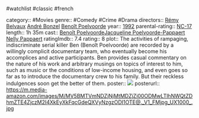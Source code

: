 #watchlist #classic #french

category:: #Movies
genre:: #Comedy #Crime #Drama 
directors:: [Rémy Belvaux](https://www.imdb.com/name/nm0069715/?ref_=tt_ov_dr) [André Bonzel](https://www.imdb.com/name/nm0095298/?ref_=tt_ov_dr) [Benoît Poelvoorde](https://www.imdb.com/name/nm0688143/?ref_=tt_ov_dr)
year:: [1992](https://www.imdb.com/title/tt0103905/releaseinfo?ref_=tt_ov_rdat)
parental-rating:: [NC-17](https://www.imdb.com/title/tt0103905/parentalguide/certificates?ref_=tt_ov_pg)
length:: 1h 35m
cast:: [Benoît Poelvoorde](https://www.imdb.com/name/nm0688143/?ref_=tt_ov_st)[Jacqueline Poelvoorde-Pappaert](https://www.imdb.com/name/nm0688145/?ref_=tt_ov_st) [Nelly Pappaert](https://www.imdb.com/name/nm0660561/?ref_=tt_ov_st)
ratingImdb:: 7.4
rating:: 8
plot:: The activities of rampaging, indiscriminate serial killer Ben (Benoît Poelvoorde) are recorded by a willingly complicit documentary team, who eventually become his accomplices and active participants. Ben provides casual commentary on the nature of his work and arbitrary musings on topics of interest to him, such as music or the conditions of low-income housing, and even goes so far as to introduce the documentary crew to his family. But their reckless indulgences soon get the better of them.
poster:: [![](https://m.media-amazon.com/images/M/MV5BMTVmNDZjNjMtMDZjZi00ODMwLTlhNWQtZDhmZTE4ZjczM2I4XkEyXkFqcGdeQXVyNzgzODI1OTE@._V1_FMjpg_UX1000_.jpg)](https://www.imdb.com/title/tt0103905/)
posterurl:: https://m.media-amazon.com/images/M/MV5BMTVmNDZjNjMtMDZjZi00ODMwLTlhNWQtZDhmZTE4ZjczM2I4XkEyXkFqcGdeQXVyNzgzODI1OTE@._V1_FMjpg_UX1000_.jpg